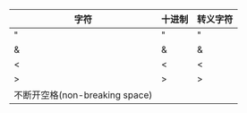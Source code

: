 | 字符                           | 十进制 | 转义字符 |
| ------------------------------ | ------ | -------- |
| "                              | &#34;  | &quot;   |
| &                              | &#38;  | &amp;    |
| <                              | &#60;  | &lt;     |
| >                              | &#62;  | &gt;     |
| 不断开空格(non-breaking space) | &#160; | &nbsp;   |
